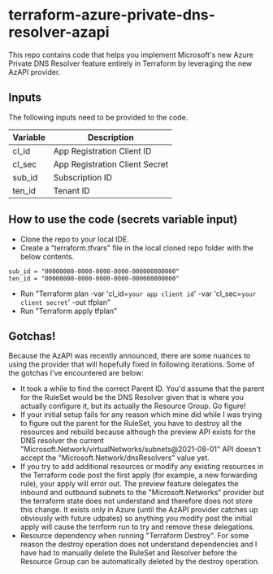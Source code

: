 # terraform-azure-private-dns-resolver-azapi

This repo contains code that helps you implement Microsoft's new Azure Private DNS Resolver feature entirely in Terraform by leveraging the new AzAPI provider.

## Inputs

The following inputs need to be provided to the code.

| Variable | Description |
| ------ | ------ |
| cl_id | App Registration Client ID |
| cl_sec | App Registration Client Secret |
| sub_id | Subscription ID |
| ten_id | Tenant ID |

## How to use the code (secrets variable input)

- Clone the repo to your local IDE.
- Create a "terraform.tfvars" file in the local cloned repo folder with the below contents.

```hcl
sub_id = "00000000-0000-0000-0000-000000000000"
ten_id = "00000000-0000-0000-0000-000000000000"
```

- Run "Terraform plan -var 'cl_id=`your app client id`' -var 'cl_sec=`your client secret`' -out tfplan"
- Run "Terraform apply tfplan"

## Gotchas!

Because the AzAPI was recently announced, there are some nuances to using the provider that will hopefully fixed in following iterations. Some of the gotchas I've encountered are below:
- It took a while to find the correct Parent ID. You'd assume that the parent for the RuleSet would be the DNS Resolver given that is where you actually configure it, but its actually the Resource Group. Go figure!
- If your initial setup fails for any reason which mine did while I was trying to figure out the parent for the RuleSet, you have to destroy all the resources and rebuild because although the preview API exists for the DNS resolver the current "Microsoft.Network/virtualNetworks/subnets@2021-08-01" API doesn't accept the "Microsoft.Network/dnsResolvers" value yet.
- If you try to add additional resources or modify any existing resources in the Terraform code post the first apply (for example, a new forwarding rule), your apply will error out. The preview feature delegates the inbound and outbound subnets to the "Microsoft.Networks" provider but the terraform state does not understand and therefore does not store this change. It exists only in Azure (until the AzAPI provider catches up obviously with future udpates) so anything you modify post the initial apply will cause the terrform run to try and remove these delegations. 
- Resource dependency when running "Terraform Destroy". For some reason the destroy operation does not understand dependencies and I have had to manually delete the RuleSet and Resolver before the Resource Group can be automatically deleted by the destroy operation.
